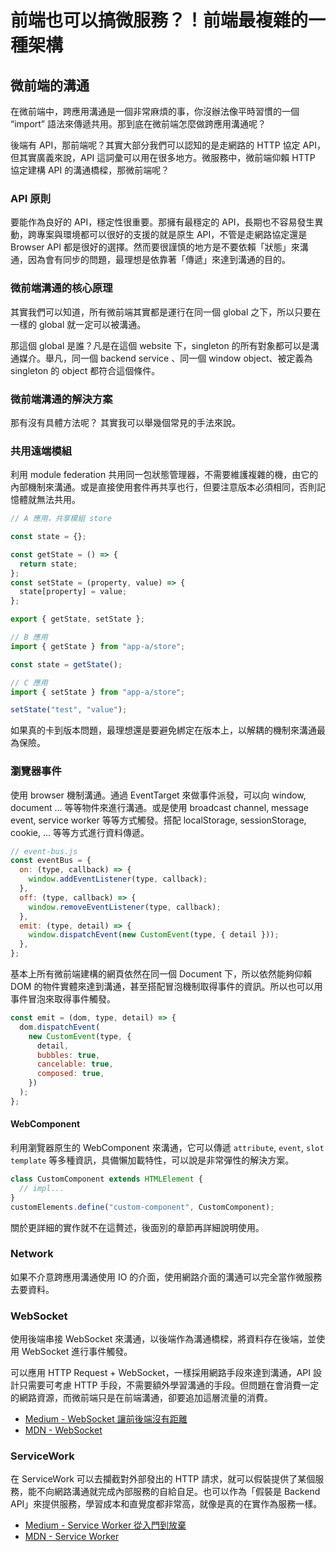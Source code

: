 # 前端也可以搞微服務？！前端最複雜的一種架構

## 微前端的溝通

在微前端中，跨應用溝通是一個非常麻煩的事，你沒辦法像平時習慣的一個 “import” 語法來傳遞共用。那到底在微前端怎麼做跨應用溝通呢？

後端有 API，那前端呢？其實大部分我們可以認知的是走網路的 HTTP 協定 API，但其實廣義來說，API 這詞彙可以用在很多地方。微服務中，微前端仰賴 HTTP 協定建構 API 的溝通橋樑，那微前端呢？

### API 原則

要能作為良好的 API，穩定性很重要。那擁有最穩定的 API，長期也不容易發生異動，跨專案與環境都可以很好的支援的就是原生 API，不管是走網路協定還是 Browser API 都是很好的選擇。然而要很謹慎的地方是不要依賴「狀態」來溝通，因為會有同步的問題，最理想是依靠著「傳遞」來達到溝通的目的。

### 微前端溝通的核心原理

其實我們可以知道，所有微前端其實都是運行在同一個 global 之下，所以只要在一樣的 global 就一定可以被溝通。

那這個 global 是誰？凡是在這個 website 下，singleton 的所有對象都可以是溝通媒介。舉凡，同一個 backend service 、同一個 window object、被定義為 singleton 的 object 都符合這個條件。

### 微前端溝通的解決方案

那有沒有具體方法呢？
其實我可以舉幾個常見的手法來說。

### 共用遠端模組

利用 module federation 共用同一包狀態管理器，不需要維護複雜的機，由它的內部機制來溝通。或是直接使用套件再共享也行，但要注意版本必須相同，否則記憶體就無法共用。

```js
// A 應用，共享模組 store

const state = {};

const getState = () => {
  return state;
};
const setState = (property, value) => {
  state[property] = value;
};

export { getState, setState };
```

```js
// B 應用
import { getState } from "app-a/store";

const state = getState();
```

```js
// C 應用
import { setState } from "app-a/store";

setState("test", "value");
```

如果真的卡到版本問題，最理想還是要避免綁定在版本上，以解耦的機制來溝通最為保險。

### 瀏覽器事件

使用 browser 機制溝通。通過 EventTarget 來做事件派發，可以向 window, document … 等等物件來進行溝通。或是使用 broadcast channel, message event, service worker 等等方式觸發。搭配 localStorage, sessionStorage, cookie, … 等等方式進行資料傳遞。

```js
// event-bus.js
const eventBus = {
  on: (type, callback) => {
    window.addEventListener(type, callback);
  },
  off: (type, callback) => {
    window.removeEventListener(type, callback);
  },
  emit: (type, detail) => {
    window.dispatchEvent(new CustomEvent(type, { detail }));
  },
};
```

基本上所有微前端建構的網頁依然在同一個 Document 下，所以依然能夠仰賴 DOM 的物件實體來達到溝通，甚至搭配冒泡機制取得事件的資訊。所以也可以用事件冒泡來取得事件觸發。

```js
const emit = (dom, type, detail) => {
  dom.dispatchEvent(
    new CustomEvent(type, {
      detail,
      bubbles: true,
      cancelable: true,
      composed: true,
    })
  );
};
```

#### WebComponent

利用瀏覽器原生的 WebComponent 來溝通，它可以傳遞 `attribute`, `event`, `slot template` 等多種資訊，具備懶加載特性，可以說是非常彈性的解決方案。

```js
class CustomComponent extends HTMLElement {
  // impl...
}
customElements.define("custom-component", CustomComponent);
```

關於更詳細的實作就不在這贅述，後面別的章節再詳細說明使用。

### Network

如果不介意跨應用溝通使用 IO 的介面，使用網路介面的溝通可以完全當作微服務去要資料。

### WebSocket

使用後端串接 WebSocket 來溝通，以後端作為溝通橋樑，將資料存在後端，並使用 WebSocket 進行事件觸發。

可以應用 HTTP Request + WebSocket，一樣採用網路手段來達到溝通，API 設計只需要可考慮 HTTP 手段，不需要額外學習溝通的手段。但問題在會消費一定的網路資源，而微前端只是在前端溝通，卻要追加這層流量的消費。

- [Medium - WebSocket 讓前後端沒有距離](https://medium.com/enjoy-life-enjoy-coding/javascript-websocket-%E8%AE%93%E5%89%8D%E5%BE%8C%E7%AB%AF%E6%B2%92%E6%9C%89%E8%B7%9D%E9%9B%A2-34536c333e1b)
- [MDN - WebSocket](https://developer.mozilla.org/zh-TW/docs/Web/API/WebSocket)

### ServiceWork

在 ServiceWork 可以去攔截對外部發出的 HTTP 請求，就可以假裝提供了某個服務，能不向網路溝通就完成內部服務的自給自足。也可以作為「假裝是 Backend API」來提供服務，學習成本和直覺度都非常高，就像是真的在實作為服務一樣。

- [Medium - Service Worker 從入門到放棄](https://medium.com/@b09112332/%E8%AA%8D%E8%AD%98service-worker-f2d2e74bd3c0)
- [MDN - Service Worker](https://developer.mozilla.org/zh-CN/docs/Web/API/Service_Worker_API/Using_Service_Workers)
